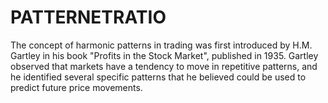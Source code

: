 # PATTERNETRATIO
The concept of harmonic patterns in trading was first introduced by H.M. Gartley in his book "Profits in the Stock Market", published in 1935. Gartley observed that markets have a tendency to move in repetitive patterns, and he identified several specific patterns that he believed could be used to predict future price movements.
